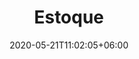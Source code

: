 ---
title: "Estoque"
date: 2020-05-21T11:02:05+06:00
icon: "ti-package"
description: "Tire suas dúvidas sobre estoque"
type : "docs"
---